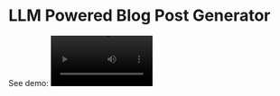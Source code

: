 # LLM Powered Blog Post Generator

See demo: <video src='app_demo.mov' width=180/>
Visit to explore the application: [https://llm-blog-post-generator.streamlit.app/](https://llm-blog-post-generator.streamlit.app/)